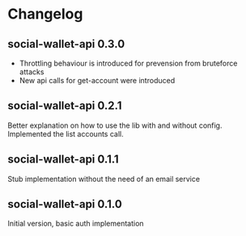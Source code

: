 # Changelog

## social-wallet-api 0.3.0
* Throttling behaviour is introduced for prevension from bruteforce attacks
* New api calls for get-account were introduced
	
## social-wallet-api 0.2.1
Better explanation on how to use the lib with and without config. Implemented the list accounts call.

## social-wallet-api 0.1.1
Stub implementation without the need of an email service
	
## social-wallet-api 0.1.0
Initial version, basic auth implementation
